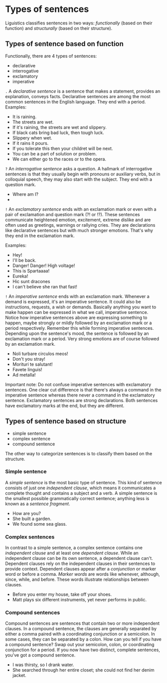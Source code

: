 # Types of sentences

Liguistics classifies sentences in two ways: *functionally* (based on their function) and *structurally* (based on their structure).

## Types of sentence based on function

Functionally, there are 4 types of sentences:
- declarative
- interrogative
- exclamatory
- imperative


`.` A *declarative sentence* is a sentence that makes a statement, provides an explanation, conveys facts. Declarative sentences are among the most common sentences in the English language. They end with a period. 
Examples:
- It is raining.
- The streets are wet.
- If it's raining, the streets are wet and slippery.
- If black cats bring bad luck, then tough luck.
- Slippery when wet.
- If it rains it pours.
- If you tolerate this then your childret will be next.
- You can be a part of solution or problem.
- We can either go to the races or to the opera.

`?` An *interrogative sentence* asks a question. A hallmark of interrogative sentences is that they usually begin with pronouns or auxiliary verbs, but in colloquial speech, they may also start with the subject. They end with a question mark.
- Where am I?
- 

`!` An *exclamatory sentence* ends with an exclamation mark or even with a pair of exclamation and question mark (?! or !?). These sentences communicate heightened emotion, excitement, extreme dislike and are often used as greetings, warnings or rallying cries. They are declarations like declarative sentences but with much stronger emotions. That's why they end in the exclamation mark.

Examples:
- Hey!
- I'll be back.
- Danger! Danger! High voltage!
- This is Spartaaaa!
- Eureka!
- Hic sunt dracones
- I can't believe she ran that fast!


`!` An *imperative sentence* ends with an exclamation mark. Whenever a demand is expressed, it's an imperative sentence. It could also be instructions, requests, a wish or demands. Basically anything you want to make happen can be expressed in what we call, imperative sentence. Notice how imperative sentences above are expressing something to happen, maybe strongly or mildly followed by an exclamation mark or a period respectively. Remember this while forming imperative sentences. Depending upon the sentence's mood, the sentence is followed by an exclamation mark or a period. Very strong emotions are of course followed by an exclamation mark.

- Noli turbare circulos meos!
- Don't you stray!
- Morituri te salutant!
- Favete linguis!
- Ad metalla!

Important note: Do not confuse imperative sentences with exclamatory sentences. One clear cut difference is that there's always a command in the imperative sentence whereas there never a command in the exclamatory sentence. Exclamatory sentences are strong declarations. Both sentences have exclamatory marks at the end, but they are different.

## Types of sentence based on structure

- simple sentence
- complex sentence
- compound sentence

The other way to categorize sentences is to classify them based on the structure.

### Simple sentence

A *simple sentence* is the most basic type of sentence. This kind of sentence consists of just one *independent clause*, which means it communicates a complete thought and contains a subject and a verb. A simple sentence is the smallest possible grammatically correct sentence; anything less is known as a *sentence fragment*.

- How are you?
- She built a garden.
- We found some sea glass.

### Complex sentences

In contrast to a simple sentence, a complex sentence contains one *independent clause* and at least one *dependent clause*. While an independent clause can be its own sentence, a dependent clause can't. Dependent clauses rely on the independent clauses in their sentences to provide context. Dependent clauses appear after a *conjunction* or marker word or before a comma. *Marker words* are words like whenever, although, since, while, and before. These words illustrate relationships between clauses.

- Before you enter my house, take off your shoes.
- Matt plays six different instruments, yet never performs in public.


### Compound sentences

Compound sentences are sentences that contain two or more independent clauses. In a compound sentence, the clauses are generally separated by either a comma paired with a coordinating conjunction or a semicolon. In some cases, they can be separated by a colon. How can you tell if you have a compound sentence? Swap out your semicolon, colon, or coordinating conjunction for a period. If you now have two distinct, complete sentences, you've got a compound sentence.

- I was thirsty, so I drank water.
- She searched through her entire closet; she could not find her denim jacket.
